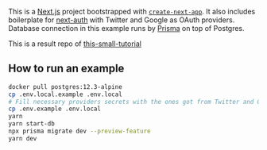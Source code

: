 This is a [Next.js](https://nextjs.org/) project bootstrapped with [`create-next-app`](https://github.com/vercel/next.js/tree/canary/packages/create-next-app). It also includes boilerplate for [next-auth](https://next-auth.js.org/) with Twitter and Google as OAuth providers. Database connection in this example runs by [Prisma](https://www.prisma.io/) on top of Postgres.

This is a result repo of [this-small-tutorial](https://yaraoncode.me/post/building-next-js-app-with-next-auth-and-prisma-on-top-postgres)

## How to run an example

```bash
docker pull postgres:12.3-alpine
cp .env.local.example .env.local
# Fill necessary providers secrets with the ones got from Twitter and Google
cp .env.example .env.local
yarn
yarn start-db
npx prisma migrate dev --preview-feature
yarn dev
```
